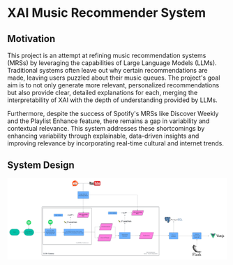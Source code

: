 # XAI Music Recommender System

## Motivation
This project is an attempt at refining music recommendation systems (MRSs) by leveraging the capabilities of Large Language Models (LLMs). Traditional systems often leave out why certain recommendations are made, leaving users puzzled about their music queues. The project's goal aim is to not only generate more relevant, personalized recommendations but also provide clear, detailed explanations for each, merging the interpretability of XAI with the depth of understanding provided by LLMs. 

Furthermore, despite the success of Spotify's MRSs like Discover Weekly and the Playlist Enhance feature, there remains a gap in variability and contextual relevance. This system addresses these shortcomings by enhancing variability through explainable, data-driven insights and improving relevance by incorporating real-time cultural and internet trends.


## System Design
![System Design](assets/XMRS-System-Design.png)
